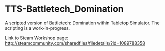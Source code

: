 # TTS-Battletech_Domination
A scripted version of Battletech: Domination within Tabletop Simulator. The scripting is a work-in-progress. 

Link to Steam Workshop page: http://steamcommunity.com/sharedfiles/filedetails/?id=1089788358
